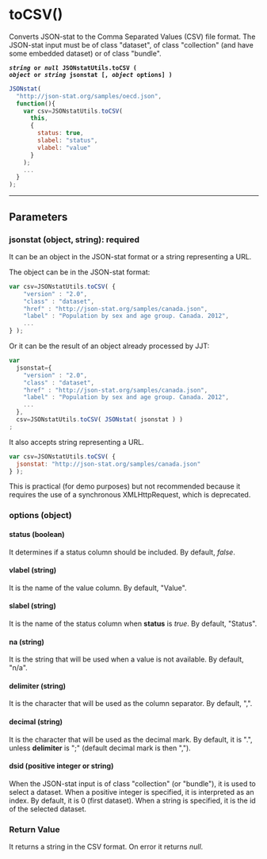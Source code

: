 # toCSV()

Converts JSON-stat to the Comma Separated Values (CSV) file format. The JSON-stat input must be of class "dataset", of class "collection" (and have some embedded dataset) or of class "bundle".

**<code><i>string</i> or <i>null</i> JSONstatUtils.toCSV ( <i>object</i> or <i>string</i> jsonstat [, <i>object</i> options] )
</code>**

```js
JSONstat(
  "http://json-stat.org/samples/oecd.json",
  function(){
    var csv=JSONstatUtils.toCSV(
      this,
      {
        status: true,
        slabel: "status",
        vlabel: "value"
      }
    );
    ...
  }
);
```

***

## Parameters

### jsonstat (object, string): required

It can be an object in the JSON-stat format or a string representing a URL.

The object can be in the JSON-stat format:

```js
var csv=JSONstatUtils.toCSV( {
  	"version" : "2.0",
  	"class" : "dataset",
  	"href" : "http://json-stat.org/samples/canada.json",
  	"label" : "Population by sex and age group. Canada. 2012",
    ...
} );
```

Or it can be the result of an object already processed by JJT:

```js
var
  jsonstat={
    "version" : "2.0",
    "class" : "dataset",
    "href" : "http://json-stat.org/samples/canada.json",
    "label" : "Population by sex and age group. Canada. 2012",
    ...
  },
  csv=JSONstatUtils.toCSV( JSONstat( jsonstat ) )
;
```

It also accepts string representing a URL.

```js
var csv=JSONstatUtils.toCSV( {
  jsonstat: "http://json-stat.org/samples/canada.json"
} );
```

This is practical (for demo purposes) but not recommended because it requires the use of a synchronous XMLHttpRequest, which is deprecated.

### options (object)

#### status (boolean)

It determines if a status column should be included. By default, *false*.

#### vlabel (string)

It is the name of the value column. By default, "Value".

#### slabel (string)

It is the name of the status column when **status** is *true*. By default, "Status".

#### na (string)

It is the string that will be used when a value is not available. By default, "n/a".

#### delimiter (string)

It is the character that will be used as the column separator. By default, ",".

#### decimal (string)

It is the character that will be used as the decimal mark. By default, it is ".", unless **delimiter** is ";" (default decimal mark is then ",").

#### dsid (positive integer or string)

When the JSON-stat input is of class "collection" (or "bundle"), it is used to select a dataset. When a positive integer is specified, it is interpreted as an index. By default, it is 0 (first dataset).  When a string is specified, it is the id of the selected dataset.

### Return Value

It returns a string in the CSV format. On error it returns *null*.
